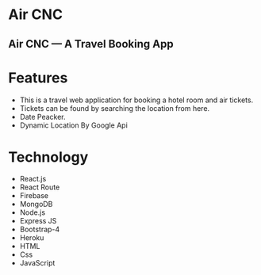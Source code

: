 ﻿# Air CNC
## Air CNC — A Travel Booking App

# Features
* This is a travel web application for booking a hotel room and air tickets. 
* Tickets can be found by searching the location from here.
* Date Peacker. 
* Dynamic Location By Google Api

# Technology
* React.js
* React Route
* Firebase
* MongoDB
* Node.js
* Express JS
* Bootstrap-4
* Heroku
* HTML
* Css
* JavaScript


